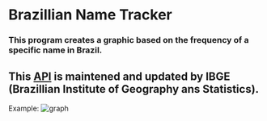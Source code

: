 # Brazillian Name Tracker
### This program creates a graphic based on the frequency of a specific name in Brazil.
This [API](https://servicodados.ibge.gov.br/api/docs/nomes?versao=2) is maintened and updated by IBGE (Brazillian Institute of Geography ans Statistics).
---
Example:
![graph](https://user-images.githubusercontent.com/49375534/181861936-a554d771-3d2c-4a08-8e74-f3140a901d85.png)
